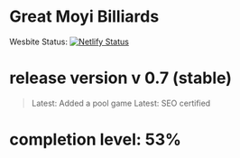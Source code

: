 # Great Moyi Billiards

Wesbite Status: [![Netlify Status](https://api.netlify.com/api/v1/badges/b467a09a-e23b-4a2c-8747-1d024f55783b/deploy-status)](https://app.netlify.com/sites/essanyarugunga1/deploys)

# release version v 0.7 (stable)

> Latest: Added a pool game
> Latest: SEO certified

# completion level: 53%
